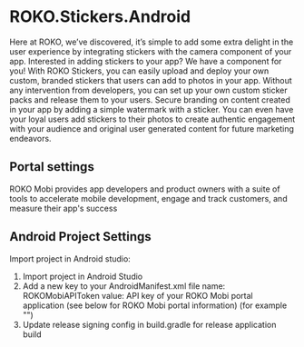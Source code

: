 # ROKO.Stickers.Android

Here at ROKO, we’ve discovered, it’s simple to add some extra delight in the user experience by integrating stickers with the camera component of your app. Interested in adding stickers to your app? We have a component for you! With ROKO Stickers, you can easily upload and deploy your own custom, branded stickers that users can add to photos in your app. Without any intervention from developers, you can set up your own custom sticker packs and release them to your users. Secure branding on content created in your app by adding a simple watermark with a sticker. You can even have your loyal users add stickers to their photos to create authentic engagement with your audience and original user generated content for future marketing endeavors.

## Portal settings
ROKO Mobi provides app developers and product owners with a suite of tools to accelerate mobile development, engage and track customers, and measure their app's success

## Android Project Settings
Import project in Android studio:

1. Import project in Android Studio
2. Add a new key to your AndroidManifest.xml file
name: ROKOMobiAPIToken
value: API key of your ROKO Mobi portal application (see below for ROKO Mobi portal information)
(for example "<meta-data android:name="ROKOMobiAPIToken" android:value="Your ROKOMobi API Token key" />")
3. Update release signing config in build.gradle for release application build
